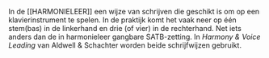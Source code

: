 In de [[HARMONIELEER]] een wijze van schrijven die geschikt is om op een klavierinstrument te spelen. In de praktijk komt het vaak neer op één stem(bas) in de linkerhand en drie (of vier) in de rechterhand. Net iets anders dan de in harmonieleer gangbare SATB-zetting. In *Harmony & Voice Leading* van Aldwell & Schachter worden beide schrijfwijzen gebruikt.